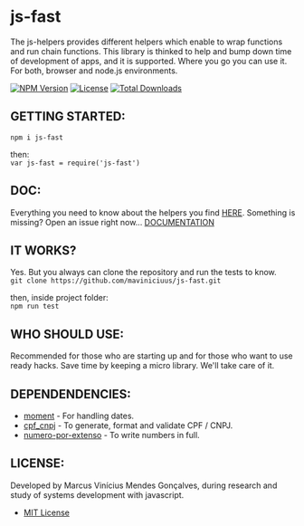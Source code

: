 # js-fast
The js-helpers provides different helpers which enable to wrap functions and run chain functions.
This library is thinked to help and bump down time of development of apps, and it is supported.
Where you go you can use it. For both,  browser and node.js environments.

[![NPM Version](http://img.shields.io/npm/v/js-fast.svg?style=flat)](https://www.npmjs.org/package/js-fast)
[![License](https://img.shields.io/npm/l/js-fast.svg?style=flat)](https://github.com/maviniciuus/js-fast/blob/master/LICENSE)
[![Total Downloads](https://img.shields.io/npm/dt/js-fast.svg?style=flat)](https://www.npmjs.org/package/js-fast)

## GETTING STARTED:
`npm i js-fast`  
  
then:  
`var js-fast = require('js-fast')`  

## DOC:
Everything you need to know about the helpers you find [HERE](https://github.com/maviniciuus/js-helpers/blob/master/doc/DOC.md). Something is missing? Open an issue right now...
[DOCUMENTATION](https://github.com/maviniciuus/js-helpers/blob/master/doc/DOC.md)  

## IT WORKS?
Yes. But you always can clone the repository and run the tests to know.  
`git clone https://github.com/maviniciuus/js-fast.git`  
  
then, inside project folder:  
`npm run test`  

## WHO SHOULD USE:
Recommended for those who are starting up and for those who want to use ready hacks. Save time by keeping a micro library. We'll take care of it.  

## DEPENDENDENCIES:
- [moment](https://github.com/moment/moment) - For handling dates.  
- [cpf_cnpj](https://github.com/fnando/cpf_cnpj) - To generate, format and validate CPF / CNPJ.  
- [numero-por-extenso](https://github.com/LenonBordini/numero-por-extenso) - To write numbers in full.  

## LICENSE:
Developed by Marcus Vinícius Mendes Gonçalves, during research and study of systems development with javascript.
- [MIT License](https://github.com/maviniciuus/js-helpers/blob/master/LICENSE.md)
